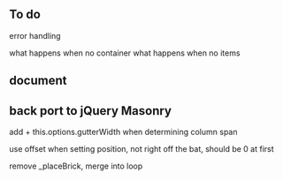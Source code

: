 ## To do 

error handling

what happens when no container
what happens when no items

## document

## back port to jQuery Masonry

add + this.options.gutterWidth when determining column span

use offset when setting position, not right off the bat, should be 0 at first

remove _placeBrick, merge into loop